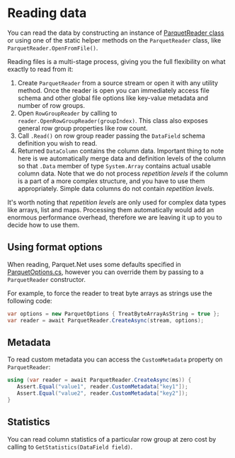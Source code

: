 # Reading data

You can read the data by constructing an instance of [ParquetReader class](%src_base%/ParquetReader.cs) or using one of the static helper methods on the `ParquetReader` class, like `ParquetReader.OpenFromFile()`.

Reading files is a multi-stage process, giving you the full flexibility on what exactly to read from it:

1. Create `ParquetReader` from a source stream or open it with any utility method. Once the reader is open you can immediately access file schema and other global file options like key-value metadata and number of row groups.
2. Open `RowGroupReader` by calling to `reader.OpenRowGroupReader(groupIndex)`. This class also exposes general row group properties like row count.
3. Call `.Read()` on row group reader passing the `DataField` schema definition you wish to read.
4. Returned `DataColumn` contains the column data. Important thing to note here is we automatically merge data and definition levels of the column so that `.Data` member of type `System.Array` contains actual usable column data. Note that we do not process *repetition levels* if the column is a part of a more complex structure, and you have to use them appropriately. Simple data columns do not contain *repetition levels*.

It's worth noting that *repetition levels* are only used for complex data types like arrays, list and maps. Processing them automatically would add an enormous performance overhead, therefore we are leaving it up to you to decide how to use them.

## Using format options

When reading, Parquet.Net uses some defaults specified in [ParquetOptions.cs](%src_base%/ParquetOptions.cs), however you can override them by passing to a `ParquetReader` constructor.

For example, to force the reader to treat byte arrays as strings use the following code:

```C#
var options = new ParquetOptions { TreatByteArrayAsString = true };
var reader = await ParquetReader.CreateAsync(stream, options);
```

## Metadata

To read custom metadata you can access the `CustomMetadata` property on `ParquetReader`:

```C#
using (var reader = await ParquetReader.CreateAsync(ms)) {
   Assert.Equal("value1", reader.CustomMetadata["key1"]);
   Assert.Equal("value2", reader.CustomMetadata["key2"]);
}
```

## Statistics

You can read column statistics of a particular row group at zero cost by calling to `GetStatistics(DataField field)`.